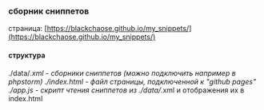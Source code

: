 ### сборник сниппетов ###

страница: [https://blackchaose.github.io/my_snippets/](https://blackchaose.github.io/my_snippets/)

#### структура ####

./data/*.xml  - сборники сниппетов  (можно подключить например в phpstorm)
./index.html - файл страницы, подключенной к "github pages"
./app.js - скрипт чтения сниппетов из ./data/*.xml и отображения их в index.html
